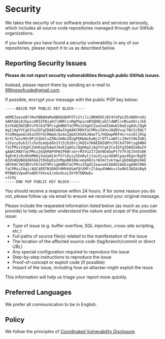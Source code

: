# Security

We takes the security of our software products and services seriously, which includes all source code repositories managed through our GitHub organizations.

If you believe you have found a security vulnerability in any of our repositories, please report it to us as described below.

## Reporting Security Issues

**Please do not report security vulnerabilities through public GitHub issues.**

Instead, please report them by sending an e-mail to [99linesofcode@gmail.com](mailto:99linesofcode+security@gmail.com).

If possible, encrypt your message with the public PGP key below:

```text
-----BEGIN PGP PUBLIC KEY BLOCK-----

mDMEZaaseBYJKwYBBAHaRw8BAQdA8FOTsItilicBKW5RSjBt4tGPpLO5zNOO+nOz
4ARtQAi0JkpvcmR5IFNjaHJldWRlcnMgPGpvcmR5QHNjaHJldWRlcnMuaXQ+iJkE
ExYKAEEWIQRYcF6lkd79PcsgbNNXfaCPMszZ4gUCZaaseAIbAwUJAeEzgAULCQgH
AgIiAgYVCgkICwIEFgIDAQIeBwIXgAAKCRBXfaCPMszZ4hoJAQDVvyLTWiIcEWi7
Fn1MmqpeAcUka35hYoCRWq4/QzmsZgEAtKOdkJWaoT1/hQUwpRRT4xrnzx8IjRSp
0rVCfwsv9Q+0Pjk5bGluZXNvZmNvZGUgPDMwNzEwNjIrOTlsaW5lc29mY29kZUB1
c2Vycy5ub3JlcGx5LmdpdGh1Yi5jb20+iJkEExYKAEEWIQRYcF6lkd79PcsgbNNX
faCPMszZ4gUCZabKagIbAwUJAeEzgAULCQgHAgIiAgYVCgkICwIEFgIDAQIeBwIX
gAAKCRBXfaCPMszZ4qhMAP9FW1P6WrzG+rM3Yu2I72AYNU4DwPt7V7F3EJ5VGS8K
4gD+K1cRz0UeM0AjXadyWj4rFh7iEyiy5Em0ytjtaLHjsgi4OARlpqx4EgorBgEE
AZdVAQUBAQdA56AJtDGbpEy2nMgaN810Acemy08JsrWJmctxkYqwlgkDAQgHiH4E
GBYKACYWIQRYcF6lkd79PcsgbNNXfaCPMszZ4gUCZaaseAIbDAUJAeEzgAAKCRBX
faCPMszZ4qj/AQC4ER7N3D0GY0MVkOSmFQtXMtrZl6wy4hWWsvc5o8H13AEAzBq9
MTBWUiVpwAteADh7XXvwI/eGndszL5kY07DBOwE=
=Js9y
-----END PGP PUBLIC KEY BLOCK-----
```

You should receive a response within 24 hours. If for some reason you do not, please follow up via email to ensure we received your original message.

Please include the requested information listed below (as much as you can provide) to help us better understand the nature and scope of the possible issue:

* Type of issue (e.g. buffer overflow, SQL injection, cross-site scripting, etc.)
* Full paths of source file(s) related to the manifestation of the issue
* The location of the affected source code (tag/branch/commit or direct URL)
* Any special configuration required to reproduce the issue
* Step-by-step instructions to reproduce the issue
* Proof-of-concept or exploit code (if possible)
* Impact of the issue, including how an attacker might exploit the issue

This information will help us triage your report more quickly.

## Preferred Languages

We prefer all communication to be in English.

## Policy

We follow the principles of [Coordinated Vulnerability Disclosure](https://en.wikipedia.org/wiki/Coordinated_vulnerability_disclosure).
